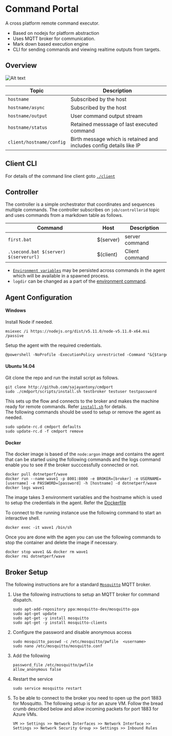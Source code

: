 # Command Portal

A cross platform remote command executor. 

* Based on nodejs for platform abstraction 
* Uses MQTT broker for communication.
* Mark down based execution engine
* CLI for sending commands and viewing realtime outputs from targets.

## Overview

![Alt text](http://sajayantony.github.io/cmdport/images/diagram.svg)

|Topic|Description|
|----|-----------|
|`hostname`| Subscribed by the host |
|`hostname/async`| Subscribed by the host |
|`hostname/output`| User command output stream | 
| `hostname/status` | Retained messsage of last executed command | 
| `client/hostname/config` | Birth message which is retained and includes config details like IP |  

## Client CLI
For details of the command line client goto [`./client`](/client)

## Controller

The controller is a simple orchestrator that coordinates and sequences multiple commands. The controller subscribes on `job/controllerid` topic and uses commands from a markdown table as follows. 

| Command     | Host      |Description|
|-------------|-----------|-----------|
| `first.bat` | $(server) |server command| 
| `.\second.bat $(server) $(serverurl)` | $(client) | Client command |

* [`Environment variables`](/../../issues/9) may be persisted across commands in the agent which will be available in a spawned process.
* `logdir` can be changed as a part of the [environment command](/client#setting-environment-variables). 


## Agent Configuration

#### Windows 

Install Node if needed. 
```
msiexec /i https://nodejs.org/dist/v5.11.0/node-v5.11.0-x64.msi /passive
```
Setup the agent with the required credentials. 
```ps
@powershell -NoProfile -ExecutionPolicy unrestricted -Command "&{$target='c:\cmdport\';$broker='test';$username='test';$password='test';iex ((new-object net.webclient).DownloadString('https://raw.githubusercontent.com/SajayAntony/cmdport/master/scripts/Install.ps1'))}" 
```

#### Ubuntu 14.04
 
 Git clone the repo and run the install script as follows. 
```
git clone http://github.com/sajayantony/cmdport
sudo ./cmdport/scripts/install.sh testbroker testuser testpassword
```
    
This sets up the flow and connects to the broker and makes the machine ready for remote commands. Refer [`install.sh`](/scripts/install.sh) for details.    
The following commands should be used to setup or remove the agent as needed. 
```
sudo update-rc.d cmdport defaults 
sudo update-rc.d -f cmdport remove
```

#### Docker 

The docker image is based of the `node:argon` image and contains the agent that can be started using the following commands and the logs command enable you to see if the broker succcessfully connected or not. 

```
docker pull dotnetperf/wave
docker run --name wave1 -p 8001:8000 -e BROKER=[broker] -e USERNAME=[username] -e PASSWORD=[password] -h [hostname] -d dotnetperf/wave
docker logs wave1
```
The image takes 3 environment variables and the hostname which is used to setup the credentials in the agent. 
Refer the [Dockerfile](scripts/Dockerfile) 

To connect to the running instance use the following command to start an interactive shell. 

```
docker exec -it wave1 /bin/sh
```

Once you are done with the agen you can use the following commands to stop the container and delete the image if necessary. 

```
docker stop wave1 && docker rm wave1
docker rmi dotnetperf/wave
```

## Broker Setup

The following instructions are for a standard [`Mosquitto`](http://mosquitto.org/) MQTT broker. 

1. Use the following instructions to setup an MQTT broker for command dispatch. 
    
    ```
    sudo apt-add-repository ppa:mosquitto-dev/mosquitto-ppa
    sudo apt-get update
    sudo apt-get -y install mosquitto
    sudo apt-get -y install mosquitto-clients
    ```
2. Configure the password and disable anonymous access

    ```
    sudo mosquitto_passwd -c /etc/mosquitto/pwfile  <username>
    sudo nano /etc/mosquitto/mosquitto.conf
    ```

3. Add the following 

    ```
    password_file /etc/mosquitto/pwfile
    allow_anonymous false
    ```

4.  Restart the service 

    ```
    sudo service mosquitto restart
    ```

5. To be able to connect to the broker you need to open up the port 1883 for Mosquitto. The following setup is for an azure VM. Follow the bread crumb  described below and allow incoming packets for port 1883 for Azure VMs.
    ```
    VM >> Settings >> Network Interfaces >> Network Interface >> Settings >> Network Security Group >> Settings >> Inbound Rules 
    ```
